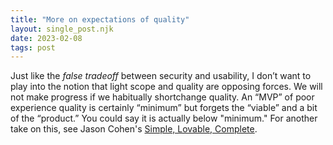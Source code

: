 ```yaml
---
title: "More on expectations of quality"
layout: single_post.njk
date: 2023-02-08
tags: post
---
```


Just like the _false tradeoff_ between security and usability, I don’t want to play into the notion that light scope and quality are opposing forces. We will not make progress if we habitually shortchange quality. An “MVP” of poor experience quality is certainly “minimum” but forgets the “viable” and a bit of the “product.” You could say it is actually below "minimum." For another take on this, see Jason Cohen's [Simple, Lovable, Complete](https://blog.asmartbear.com/slc.html).
